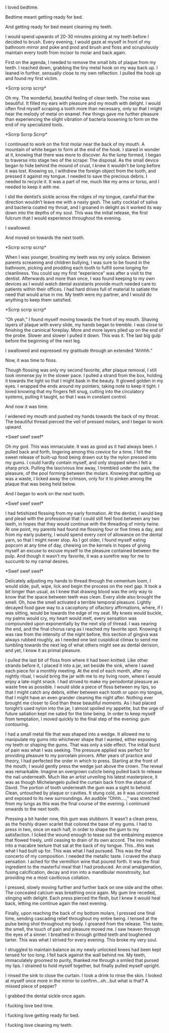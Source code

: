  I loved bedtime. 

Bedtime meant getting ready for bed. 

And getting ready for bed meant cleaning my teeth.

I would spend upwards of 20-30 minutes picking at my teeth before I decided to brush. Every evening, I would gaze at myself in front of my bathroom mirror and poke and prod and brush and floss and scrupulously maintain every tooth from incisor to molar and back again.

First on the agenda, I needed to remove the small bits of plaque from my teeth. I reached down, grabbing the tiny metal hook on my way back up. I leaned in further, sensually close to my own reflection. I pulled the hook up and found my first victim. 

\*Scrrp scrrp scrrp\*

Oh my. The wonderful, beautiful feeling of clean teeth. The noise was beautiful. It filled my ears with pleasure and my mouth with delight. I would often find myself scraping a tooth more than necessary, only so that I might hear the melody of metal on enamel. Few things gave me further pleasure than experiencing the slight vibration of bacteria loosening to form on the end of my specialized tools.

\*Scrrp Scrrp Scrrp\*

I continued to work on the first molar near the back of my mouth. A mountain of white began to form at the end of the hook. I stared in wonder at it, knowing that there was more to discover. As the lump formed, I began to traverse into stage two of the scrape: The disposal. As the small device began to hide behind the mound of crust, I knew it wouldn’t be long before it was lost. Knowing so, I withdrew the foreign object from the tooth, and pressed it against my tongue. I needed to save the precious debris. I needed to recycle it. It was a part of me, much like my arms or torso, and I needed to keep it with me.

I slid the dentist’s sickle across the ridges of my tongue, careful that the direction wouldn’t leave me with a nasty gash. The salty cocktail of saliva and bacteria coated my throat, and I groaned in delight as it worked its way down into the depths of my soul. This was the initial release, the first fulcrum that I would experience throughout the evening.

I swallowed.

And moved on towards the next tooth.

\*Scrrp scrrp scrrp\*

When I was younger, brushing my teeth was my only solace. Between parents screaming and children bullying, I was sure to be found in the bathroom, picking and prodding each tooth to fulfill some longing for cleanliness. You could say my first “experience” was after a visit to the dentist. Afterwards and more than once, I was found keeping to my own devices as I would watch dental assistants provide much needed care to patients within their offices. I had hard drives full of material to satiate the need that would arise in me. My teeth were my partner, and I would do anything to keep them satisfied.

\*Scrrp scrrp scrrp\*

“Oh yeah,” I found myself moving towards the front of my mouth. Shaving layers of plaque with every slide, my hands began to tremble. I was close to finishing the caninical foreplay. More and more layers piled up on the end of the probe. Slower and slower I pulled it down. This was it. The last big gulp before the beginning of the next leg.

I swallowed and expressed my gratitude through an extended “Ahhhh.”

Now, it was time to floss. 

Though flossing was only my second favorite, after plaque removal, I still took immense joy in the slower pace. I pulled a strand from the box, holding it towards the light so that I might bask in the beauty. It glowed golden in my eyes. I wrapped the ends around my pointers, taking note to keep it tight. I loved knowing that my fingers felt snug, cutting into the circulatory systems, pulling it taught, so that I was in constant control.

And now it was time.

I widened my mouth and pushed my hands towards the back of my throat. The beautiful thread pierced the veil of pressed molars, and I began to work upward.

\*Swef swef swef\*

Oh my god. This was immaculate. It was as good as it had always been. I pulled back and forth, lingering among this crevice for a time. I felt the sweet release of built-up food being drawn out by the nylon pressed into my gums. I could hardly contain myself, and only stopped when I felt a sharp prick. Pulling the lascivious line away, I trembled under the pain, the pleasure, of the pool forming between the molars. Knowing that spitting up was a waste, I licked away the crimson, only for it to pinken among the plaque that was being held below.

And I began to work on the next tooth.

\*Swef swef swef\*

I had fetishized flossing from my early formation. At the dentist, I would beg and plead with the professional that I could still feel food between any two teeth, in hopes that they would continue with the threading of minty twine. At one point, my parents had found me flossing four or five times a day, and from my early puberty, I would spend every cent of allowance on the dental yarn, so that I might never stop. As I got older, I found myself eating popcorn at any time of day, chewing on the kernels in hopes of giving myself an excuse to excuse myself to the pleasure contained between the pulp. And though it wasn’t my favorite, it was a surefire way for me to succumb to my carnal desires.  

\*Swef swef swef\*

Delicately adjusting my hands to thread through the cementum loom, I would slide, pull, wipe, lick and begin the process on the next gap. It took a bit longer than usual, as I knew that drawing blood was the only way to know that the space between teeth was clean. Every slide also brought the smell. Oh, how the smell activated a terrible temporal pleasure. Lightly decayed food gave way to a cacophony of olfactory affirmations, where, if I was sitting, would be towards the edge of my seat. My knees would buckle, my palms would cry, my heart would melt, every sensation was compounded upon exponentially by the next slip of thread. I was nearing the end, and the final chorus rang as I reached my favorite spot. Knowing it was raw from the intensity of the night before, this section of gingiva was always rubbed roughly, as I needed one last cuspidical climax to send me tumbling towards the next leg of what others might see as dental derision, and yet, I know it as primal pleasure.

I pulled the last bit of floss from where it had been knitted. Like other strands before it, I placed it into a jar, set beside the sink, where I saved each piece for a monthly meeting. At the end of each month, after my nightly ritual, I would bring the jar with me to my living room, where I would enjoy a late-night snack. I had strived to make my periodontal pleasure as waste free as possible. I would slide a piece of floss between my lips, so that I might catch any debris, either between each tooth or upon my tongue, that I might have an even grander cleaning the night after. Nothing ever brought me closer to God than these beautiful moments. As I had placed tonight’s used nylon into the jar, I almost spoiled my appetite, but the urge of future satiation kept me sated for the time being. In order to keep myself from temptation, I moved quickly to the final step of the evening: gum contouring.

I had a small metal file that was shaped into a wedge. It allowed me to manipulate my gums into whichever shape that I wanted, either exposing my teeth or shaping the gums. That was only a side effect. The initial burst of pain was what I was seeking. The pressure applied was perfect for providing pleasure to my porcelain pincers. After years of practice and theory, I had perfected the order in which to press. Starting at the front of the mouth, I would gently press the wedge just above the crown. The reveal was remarkable. Imagine an overgrown cuticle being pulled back to release the nail underneath. Much like an artist unveiling his latest masterpiece, it was as though Michelangelo pulled the curtain back from the statue of David. The portion of tooth underneath the gum was a sight to behold. Clean, untouched by plaque or cavities. It stung cold, as it was uncovered and exposed to its new surroundings. An audible “Ohhh….,” was stretched from my lungs as this was the final course of the evening. I continued onwards to the next tooth. 

Pressing a bit harder now, this gum was stubborn. It wasn’t a clean press, as the freshly drawn scarlet that colored the base of my gums. I had to press in two, once on each half, in order to shape the gum to my satisfaction. I licked the wound enough to tease out the embalming essence that flowed freely, until ceasing to drain of its own accord. The iron melted into a macabre texture that sat at the back of my tongue. This…this was what I had built up for. This was what I had pursued. This was the final concerto of my composition. I needed the metallic taste. I craved the sharp sensation. I ached for the vermillion wine that poured forth. It was the final ingredient to the masterful meal that I had produced. An oral amalgamation, fusing calcification, decay and iron into a mandibular monstrosity, but providing me a most caviticous collation. 

I pressed, slowly moving further and further back on one side and the other. The concealed calcium was breathing once again. My gum line receded, stinging with delight. Each press pierced the flesh, but I knew it would heal back, letting me continue again the next evening.

Finally, upon reaching the back of my bottom molars, I pressed one final time, sending cascading relief throughout my entire being. I tensed at the pulse being shot throughout my body. I groaned from the release. The taste, the smell, the touch of pain and pleasure moved me. I saw heaven through the eyes of a sinner. I breathed in through gritted teeth and toughened tarter. This was what I strived for every evening. This broke my very soul.

I struggled to maintain balance as my newly unlocked knees had been kept tensed for too long. I fell back against the wall behind me. My teeth, immaculately groomed to purity, thanked me through a smiled that pursed my lips. I strained to hold myself together, but finally pulled myself upright. 

I rinsed the sink to close the curtain. I took a drink to rinse the skin. I looked at myself once more in the mirror to confirm…oh…but what is that? A missed piece of pepper?

I grabbed the dental sickle once again.

I fucking love bed time.

I fucking love getting ready for bed.

I fucking love cleaning my teeth.